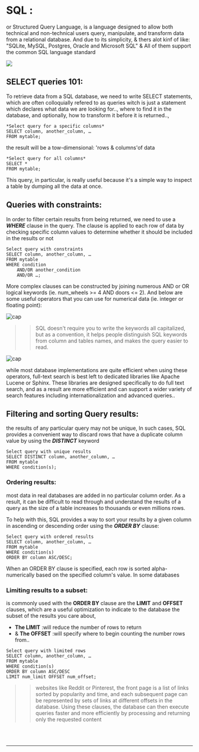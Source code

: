 # SQL :
or Structured Query Language, is a language designed to allow both technical and non-technical users query, manipulate, and transform data from a relational database. And due to its simplicity, & thers alot kinf of like: "SQLite, MySQL, Postgres, Oracle and Microsoft SQL" & All of them support the common SQL language standard

![](https://miro.medium.com/max/1200/1*Oe7xavCj5qCBzwTbLDbPTg.jpeg)

## SELECT queries 101:
To retrieve data from a SQL database, we need to write SELECT statements, which are often colloquially refered to as queries witch is just a statement which declares what data we are looking for.., where to find it in the database, and optionally, how to transform it before it is returned..,
```
*Select query for a specific columns*
SELECT column, another_column, …
FROM mytable;
```
the result will be a tow-dimensional: 'rows & columns'of data
```
*Select query for all columns*
SELECT * 
FROM mytable;
```
This query, in particular, is really useful because it's a simple way to inspect a table by dumping all the data at once.

## Queries with constraints:
In order to filter certain results from being returned, we need to use a ***WHERE*** clause in the query. The clause is applied to each row of data by checking specific column values to determine whether it should be included in the results or not
```
Select query with constraints
SELECT column, another_column, …
FROM mytable
WHERE condition
    AND/OR another_condition
    AND/OR …;
```
More complex clauses can be constructed by joining numerous AND or OR logical keywords (ie. num_wheels >= 4 AND doors <= 2). And below are some useful operators that you can use for numerical data (ie. integer or floating point):

![cap](https://github.com/3madov-77/Reading-Notes/blob/master/Resorses/301Capture08-1.png?raw=true)

>> SQL doesn't require you to write the keywords all capitalized, but as a convention, it helps people distinguish SQL keywords from column and tables names, and makes the query easier to read.

![cap](https://github.com/3madov-77/Reading-Notes/blob/master/Resorses/301Caputre08-2.png?raw=true)

while most database implementations are quite efficient when using these operators, full-text search is best left to dedicated libraries like Apache Lucene or Sphinx. These libraries are designed specifically to do full text search, and as a result are more efficient and can support a wider variety of search features including internationalization and advanced queries..

## Filtering and sorting Query results:
the results of any particular query may not be unique, In such cases, SQL provides a convenient way to discard rows that have a duplicate column value by using the ***DISTINCT*** keyword
```
Select query with unique results
SELECT DISTINCT column, another_column, …
FROM mytable
WHERE condition(s);
```
### Ordering results:
most data in real databases are added in no particular column order. As a result, it can be difficult to read through and understand the results of a query as the size of a table increases to thousands or even millions rows.

To help with this, SQL provides a way to sort your results by a given column in ascending or descending order using the ***ORDER BY*** clause:
```
Select query with ordered results
SELECT column, another_column, …
FROM mytable
WHERE condition(s)
ORDER BY column ASC/DESC;
```
When an ORDER BY clause is specified, each row is sorted alpha-numerically based on the specified column's value. In some databases

### Limiting results to a subset:
is commonly used with the **ORDER BY** clause are the **LIMIT** and **OFFSET** clauses, which are a useful optimization to indicate to the database the subset of the results you care about,
- **The LIMIT** :will reduce the number of rows to return
- & **The OFFSET** :will specify where to begin counting the number rows from..
```
Select query with limited rows
SELECT column, another_column, …
FROM mytable
WHERE condition(s)
ORDER BY column ASC/DESC
LIMIT num_limit OFFSET num_offset;
```
>> websites like Reddit or Pinterest, the front page is a list of links sorted by popularity and time, and each subsequent page can be represented by sets of links at different offsets in the database. Using these clauses, the database can then execute queries faster and more efficiently by processing and returning only the requested content

<br>
<br>
<hr>
